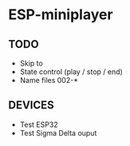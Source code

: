 # ESP-miniplayer

## TODO
- Skip to
- State control (play / stop / end)
- Name files 002-*

## DEVICES
- Test ESP32
- Test Sigma Delta ouput
